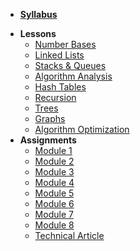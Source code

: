 *  **[Syllabus](README.md)**

- **Lessons**
  - [Number Bases](https://docs.google.com/presentation/d/1izjO_H7DJWGUtSuuc1SWZ01HIaCf4WFSyQCqKNxuPm4)
  - [Linked Lists](https://docs.google.com/presentation/d/1K_lYh3ukPwG58mh-RnxUA8_VtrtrmPIVWQb8c1sNVhk)
  - [Stacks & Queues](https://docs.google.com/presentation/d/11WDGP2tPgGDjTBd6QBS2oGeWg1h9ycLn5RQsFcgN0dw)
  - [Algorithm Analysis](https://docs.google.com/presentation/d/13RiKOvjRM_MDdnnIuA9zFaj79FzbjyDD-lTmTReBjb4)
  - [Hash Tables](https://docs.google.com/presentation/d/1iEdstlNwOJMPgG5y8YXD5FkMS6tHJEGyE5ngUicPykM)
  - [Recursion](https://docs.google.com/presentation/d/1O8OC3XICAfVXzaulHr_9PaBKu0Mmeljg8nk7DvV-BwM)
  - [Trees](https://docs.google.com/presentation/d/1_imA_w4sr02fa1bfF4XMSydGpL4DN9gOO6LkXeTfGiE)
  - [Graphs](https://docs.google.com/presentation/d/1b3dfuE11r08OFHEagXaHfP5hpsNlTWu5LAfFzj9I7fo)
  - [Algorithm Optimization](https://docs.google.com/presentation/d/1dZ1-AdSCw2LSdP8bneJIIjhGVv-JxCfzXx4zq3o7rqw)
- **Assignments**
  - [Module 1](https://www.gradescope.com/courses/296193/assignments/1435289)
  - [Module 2](https://www.gradescope.com/courses/296193/assignments/1435290)
  - [Module 3](https://www.gradescope.com/courses/296193/assignments/1435291)
  - [Module 4](https://www.gradescope.com/courses/296193/assignments/1435292)
  - [Module 5](https://www.gradescope.com/courses/296193/assignments/1435293)
  - [Module 6](https://www.gradescope.com/courses/296193/assignments/1435295)
  - [Module 7](https://www.gradescope.com/courses/296193/assignments/1435296)
  - [Module 8](https://www.gradescope.com/courses/296193/assignments/1435297)
  - [Technical Article](Assignments/TechnicalArticle.md)
